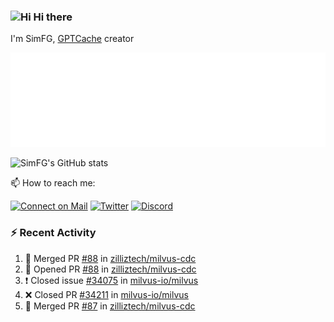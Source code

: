 ### <img src='https://qpluspicture.oss-cn-beijing.aliyuncs.com/6LjjQA/Hi.gif' alt='Hi' width="24"/> Hi there

I'm SimFG, [GPTCache](https://github.com/zilliztech/GPTCache) creator

![Metrics 👋](/metrics.plugin.followup.user.svg)

![SimFG's GitHub stats](https://github-readme-stats.vercel.app/api?username=SimFG&show_icons=true&theme=radical&count_private=true)

📫 How to reach me:

[![Connect on Mail](https://img.shields.io/badge/Ask%20me-anything-1abc9c.svg)](mailto:1142838399@qq.com)
[![Twitter](https://img.shields.io/twitter/follow/FogSim?style=social)](https://twitter.com/FogSim)
[![Discord](https://img.shields.io/discord/1092648432495251507?label=Discord&logo=discord)](https://discord.gg/Q8C6WEjSWV)

### :zap: Recent Activity

<!--START_SECTION:activity-->
1. 🎉 Merged PR [#88](https://github.com/zilliztech/milvus-cdc/pull/88) in [zilliztech/milvus-cdc](https://github.com/zilliztech/milvus-cdc)
2. 💪 Opened PR [#88](https://github.com/zilliztech/milvus-cdc/pull/88) in [zilliztech/milvus-cdc](https://github.com/zilliztech/milvus-cdc)
3. ❗️ Closed issue [#34075](https://github.com/milvus-io/milvus/issues/34075) in [milvus-io/milvus](https://github.com/milvus-io/milvus)
4. ❌ Closed PR [#34211](https://github.com/milvus-io/milvus/pull/34211) in [milvus-io/milvus](https://github.com/milvus-io/milvus)
5. 🎉 Merged PR [#87](https://github.com/zilliztech/milvus-cdc/pull/87) in [zilliztech/milvus-cdc](https://github.com/zilliztech/milvus-cdc)
<!--END_SECTION:activity-->

